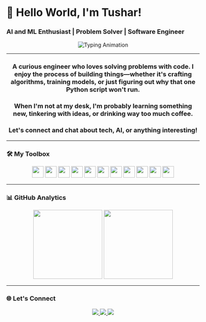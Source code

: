 # 👋 Hello World, I'm Tushar! 

### AI and ML Enthusiast | Problem Solver | Software Engineer

<div align="center">
  <img src="https://readme-typing-svg.demolab.com?font=Fira+Code&pause=1000&color=5D3FD3&width=435&lines=Building+intelligent+systems;From+data+to+production;AI+%7C+ML+%7C+Data+Engineering" alt="Typing Animation" />
</div>

---

<h3 align="center">A curious engineer who loves solving problems with code. I enjoy the process of building things—whether it's crafting algorithms, training models, or just figuring out why that one Python script won't run.</h3>

<h3 align="center">When I'm not at my desk, I'm probably learning something new, tinkering with ideas, or drinking way too much coffee.</h3>

<h3 align="center">Let's connect and chat about tech, AI, or anything interesting!</h3>

---

### 🛠️ My Toolbox

<div align="center">
  <img src="https://img.shields.io/badge/Python-3776AB?logo=python&logoColor=white&style=for-the-badge" height="30" />
  <img src="https://img.shields.io/badge/HTML5-E34F26?logo=html5&logoColor=white&style=for-the-badge" height="30" />
  <img src="https://img.shields.io/badge/CSS3-1572B6?logo=css3&logoColor=white&style=for-the-badge" height="30" />
  <img src="https://img.shields.io/badge/JavaScript-F7DF1E?logo=javascript&logoColor=black&style=for-the-badge" height="30" />
  <img src="https://img.shields.io/badge/MySQL-4479A1?logo=mysql&logoColor=white&style=for-the-badge" height="30" />
  <img src="https://img.shields.io/badge/GitHub-181717?logo=github&logoColor=white&style=for-the-badge" height="30" />
  <img src="https://img.shields.io/badge/Jupyter-F37626?logo=jupyter&logoColor=black&style=for-the-badge" height="30" />
  <img src="https://img.shields.io/badge/NumPy-013243?logo=numpy&logoColor=white&style=for-the-badge" height="30" />
  <img src="https://img.shields.io/badge/Pandas-150458?logo=pandas&logoColor=white&style=for-the-badge" height="30" />
  <img src="https://img.shields.io/badge/Plotly-3F4F75?logo=plotly&logoColor=white&style=for-the-badge" height="30" />
  <img src="https://img.shields.io/badge/Power_BI-F2C811?logo=powerbi&logoColor=black&style=for-the-badge" height="30" />
</div>

---

### 📊 GitHub Analytics

<div align="center">
  <img height="180em" src="https://github-readme-stats.vercel.app/api?username=TusharGupta1001&show_icons=true&theme=radical&include_all_commits=true&count_private=true"/>
  <img height="180em" src="https://github-readme-stats.vercel.app/api/top-langs/?username=TusharGupta1001&layout=compact&langs_count=8&theme=radical"/>
</div>

---

### 🌐 Let's Connect

<div align="center">
  <a href="https://www.linkedin.com/in/tushar-g1001/">
    <img src="https://img.shields.io/badge/LinkedIn-0077B5?style=for-the-badge&logo=linkedin&logoColor=white" />
  </a>
  <a href="https://www.instagram.com/tush_.r/">
    <img src="https://img.shields.io/badge/Instagram-E4405F?style=for-the-badge&logo=instagram&logoColor=white" />
  </a>
  <a href="mailto:tusharishangupta7@gmail.com">
    <img src="https://img.shields.io/badge/Gmail-D14836?style=for-the-badge&logo=gmail&logoColor=white" />
  </a>
</div>
